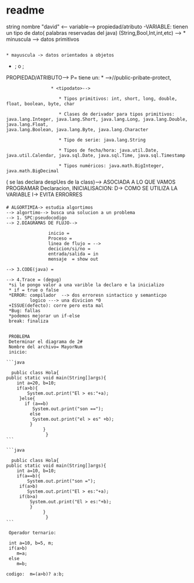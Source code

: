 # readme
string nombre "david" <-- variable--> propiedad/atributo 
-VARIABLE: tienen un tipo de dato( palabras reservadas del java) (String,Bool,Int,int,etc) -->
                                                                                               * minuscula --> datos primitivos              
                                                                                             
                                                                                               * mayuscula -> datos orientados a objetos
- <nombreVariable>; o <valor>; 
  
PROPIEDAD/ATRIBUTO--> P= tiene un:
                     * <ambito>-->//public-pribate-protect, 
  
                     * <tipodato>-->  
  
                        * Tipos primitivos: int, short, long, double, float, boolean, byte, char
  
                        * Clases de derivador para tipos primitivos: java.lang.Integer, java.lang.Short, java.lang.Long, java.lang.Double, java.lang.Float,                                         java.lang.Boolean, java.lang.Byte, java.lang.Character
  
                        * Tipo de serie: java.lang.String
  
                        * Tipos de fecha/hora: java.util.Date, java.util.Calendar, java.sql.Date, java.sql.Time, java.sql.Timestamp
  
                        * Tipos numéricos: java.math.BigInteger, java.math.BigDecimal
  
  <nombreVariable>( se las declara despUes de la class)--> ASOCIADA A LO QUE VAMOS PROGRAMAR
  Declaracion, INICIALISACION:
    D->  COMO SE UTILIZA LA VARIABLE
    I-> EVITA ERRORRES
    
   ####
    
    # ALGORTIMIA-> estudia algortimos 
    --> algortimo--> busca una solucion a un problema
    --> 1. SPC:pseudocodigo
    --> 2.DIAGRAMAS DE FLUJO--> 
                    
                    inicio = 
                    Proceso = 
                    linea de flujo = -->
                    decicion/si/no =
                    entrada/salida = in
                    mensaje  = show out
     
    --> 3.CODE(java) =
    
    --> 4.Trace = (degug) 
     *si le pongo valor a una varible la declaro e la inicializo 
     * if = true o false 
     *ERROR: compilador  --> dos erroresn sintactico y semanticpo
             logico ---> una divicion *0
     +ISSUE(defecto): corre pero esta mal
     *Bug: fallas
     *podemos mejorar un if-else
     break: finaliza 
     
     
     PROBLEMA 
     Determinar el diagrama de 2#
     Nombre del archivo= MayorNum
     inicio:
    
    ```java
    
      public class Hola{
    public static void main(String[]args){
        int a=20, b=10;
        if(a>b){
            System.out.print("El > es:"+a);
         }else{
           if (a==b)
              System.out.print("son ==");                                                                                                                                                                                              
             else
              System.out.print("el > es" +b);
             }
                  }
                   }
    ```
     
    ```java
    
      public class Hola{
    public static void main(String[]args){
        int a=10, b=10;
        if(a==b){
            System.out.print("son =");
         if(a>b)    
            System.out.print("El > es:"+a);
         if(b>a)
             System.out.print("El > es:"+b);
             }
                  }
                   }
    ```
    
     Operador ternario:
     
     int a=10, b=5, m;
     if(a>b)
        m=a;
     else
        m=b;
      
    codigo:  m=(a>b)? a:b;
    
                    
                    
                    
                    
    
 

